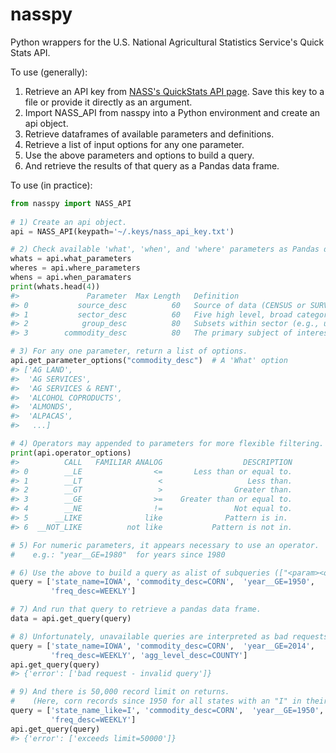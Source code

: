 # nasspy
Python wrappers for the U.S. National Agricultural Statistics Service's Quick Stats API.

To use (generally):

1) Retrieve an API key from [NASS's QuickStats API page](https://quickstats.nass.usda.gov/api#param_define).
   Save this key to a file or provide it directly as an argument. 
2) Import NASS_API from nasspy into a Python environment and create an api object.
3) Retrieve dataframes of available parameters and definitions.
4) Retrieve a list of input options for any one parameter.
5) Use the above parameters and options to build a query.
6) And retrieve the results of that query as a Pandas data frame.

To use (in practice):
  
```python
from nasspy import NASS_API
        
# 1) Create an api object.
api = NASS_API(keypath='~/.keys/nass_api_key.txt')

# 2) Check available 'what', 'when', and 'where' parameters as Pandas dataframes.
whats = api.what_parameters
wheres = api.where_parameters
whens = api.when_paramaters
print(whats.head(4))
#>               Parameter  Max Length   Definition 
#> 0           source_desc          60   Source of data (CENSUS or SURVEY). Census prog...  
#> 1           sector_desc          60   Five high level, broad categories useful to na...  
#> 2            group_desc          80   Subsets within sector (e.g., under sector = CR...  
#> 3        commodity_desc          80   The primary subject of interest (e.g., CORN, C... 

# 3) For any one parameter, return a list of options.
api.get_parameter_options("commodity_desc")  # A 'What' option
#> ['AG LAND',
#>  'AG SERVICES',
#>  'AG SERVICES & RENT',
#>  'ALCOHOL COPRODUCTS',
#>  'ALMONDS',
#>  'ALPACAS',
#>   ...]

# 4) Operators may appended to parameters for more flexible filtering.
print(api.operator_options)
#>          CALL   FAMILIAR ANALOG                  DESCRIPTION
#> 0        __LE                <=       Less than or equal to.
#> 1        __LT                 <                   Less than.
#> 2        __GT                 >                Greater than.
#> 3        __GE                >=    Greater than or equal to.
#> 4        __NE                !=                Not equal to.
#> 5      __LIKE              like              Pattern is in. 
#> 6  __NOT_LIKE          not like           Pattern is not in.

# 5) For numeric parameters, it appears necessary to use an operator.
#    e.g.: "year__GE=1980"  for years since 1980

# 6) Use the above to build a query as alist of subqueries (["<param><operator>=<option>", ...])
query = ['state_name=IOWA', 'commodity_desc=CORN',  'year__GE=1950',
         'freq_desc=WEEKLY']

# 7) And run that query to retrieve a pandas data frame.
data = api.get_query(query)

# 8) Unfortunately, unavailable queries are interpreted as bad requests.
query = ['state_name=IOWA', 'commodity_desc=CORN',  'year__GE=2014',
         'freq_desc=WEEKLY', 'agg_level_desc=COUNTY']
api.get_query(query)
#> {'error': ['bad request - invalid query']}

# 9) And there is 50,000 record limit on returns.
#    (Here, corn records since 1950 for all states with an "I" in their name)
query = ['state_name_like=I', 'commodity_desc=CORN',  'year__GE=1950',
         'freq_desc=WEEKLY']
api.get_query(query)
#> {'error': ['exceeds limit=50000']}
```
